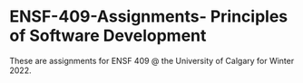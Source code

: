 # ENSF-409-Assignments- Principles of Software Development 
These are assignments for ENSF 409 @ the University of Calgary for Winter 2022.
